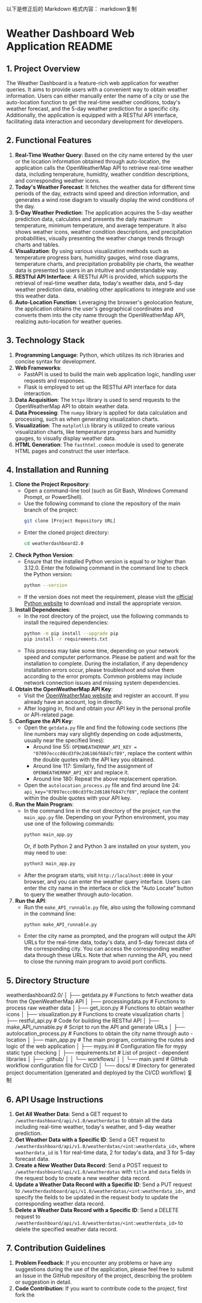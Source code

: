 以下是修正后的 Markdown 格式内容：
markdown复制
# Weather Dashboard Web Application README

## 1. Project Overview
The Weather Dashboard is a feature-rich web application for weather queries. It aims to provide users with a convenient way to obtain weather information. Users can either manually enter the name of a city or use the auto-location function to get the real-time weather conditions, today's weather forecast, and the 5-day weather prediction for a specific city. Additionally, the application is equipped with a RESTful API interface, facilitating data interaction and secondary development for developers.

## 2. Functional Features
1. **Real-Time Weather Query**: Based on the city name entered by the user or the location information obtained through auto-location, the application calls the OpenWeatherMap API to retrieve real-time weather data, including temperature, humidity, weather condition descriptions, and corresponding weather icons.
2. **Today's Weather Forecast**: It fetches the weather data for different time periods of the day, extracts wind speed and direction information, and generates a wind rose diagram to visually display the wind conditions of the day.
3. **5-Day Weather Prediction**: The application acquires the 5-day weather prediction data, calculates and presents the daily maximum temperature, minimum temperature, and average temperature. It also shows weather icons, weather condition descriptions, and precipitation probabilities, visually presenting the weather change trends through charts and tables.
4. **Visualization**: By using various visualization methods such as temperature progress bars, humidity gauges, wind rose diagrams, temperature charts, and precipitation probability pie charts, the weather data is presented to users in an intuitive and understandable way.
5. **RESTful API Interface**: A RESTful API is provided, which supports the retrieval of real-time weather data, today's weather data, and 5-day weather prediction data, enabling other applications to integrate and use this weather data.
6. **Auto-Location Function**: Leveraging the browser's geolocation feature, the application obtains the user's geographical coordinates and converts them into the city name through the OpenWeatherMap API, realizing auto-location for weather queries.

## 3. Technology Stack
1. **Programming Language**: Python, which utilizes its rich libraries and concise syntax for development.
2. **Web Frameworks**:
    - FastAPI is used to build the main web application logic, handling user requests and responses.
    - Flask is employed to set up the RESTful API interface for data interaction.
3. **Data Acquisition**: The `httpx` library is used to send requests to the OpenWeatherMap API to obtain weather data.
4. **Data Processing**: The `numpy` library is applied for data calculation and processing, such as when generating visualization charts.
5. **Visualization**: The `matplotlib` library is utilized to create various visualization charts, like temperature progress bars and humidity gauges, to visually display weather data.
6. **HTML Generation**: The `fasthtml.common` module is used to generate HTML pages and construct the user interface.

## 4. Installation and Running
1. **Clone the Project Repository**:
    - Open a command-line tool (such as Git Bash, Windows Command Prompt, or PowerShell).
    - Use the following command to clone the repository of the main branch of the project:
      ```bash
      git clone [Project Repository URL]
      ```
    - Enter the cloned project directory:
      ```bash
      cd weatherdashboard2.0
      ```
2. **Check Python Version**:
    - Ensure that the installed Python version is equal to or higher than 3.12.0. Enter the following command in the command line to check the Python version:
      ```bash
      python --version
      ```
    - If the version does not meet the requirement, please visit the [official Python website](https://www.python.org/downloads/) to download and install the appropriate version.
3. **Install Dependencies**:
    - In the root directory of the project, use the following commands to install the required dependencies:
      ```bash
      python -m pip install --upgrade pip
      pip install -r requirements.txt
      ```
    - This process may take some time, depending on your network speed and computer performance. Please be patient and wait for the installation to complete. During the installation, if any dependency installation errors occur, please troubleshoot and solve them according to the error prompts. Common problems may include network connection issues and missing system dependencies.
4. **Obtain the OpenWeatherMap API Key**:
    - Visit the [OpenWeatherMap website](https://openweathermap.org/) and register an account. If you already have an account, log in directly.
    - After logging in, find and obtain your API key in the personal profile or API-related page.
5. **Configure the API Key**:
    - Open the `getdata.py` file and find the following code sections (the line numbers may vary slightly depending on code adjustments, usually near the specified lines):
        - Around line 55: `OPENWEATHERMAP_API_KEY = "07097eccc08cd3f9c2d6186f6847cf89"`, replace the content within the double quotes with the API key you obtained.
        - Around line 117: Similarly, find the assignment of `OPENWEATHERMAP_API_KEY` and replace it.
        - Around line 180: Repeat the above replacement operation.
    - Open the `autolocation_process.py` file and find around line 24: `api_key="07097eccc08cd3f9c2d6186f6847cf89"`, replace the content within the double quotes with your API key.
6. **Run the Main Program**:
    - In the command line in the root directory of the project, run the `main_app.py` file. Depending on your Python environment, you may use one of the following commands:
      ```bash
      python main_app.py
      ```
      Or, if both Python 2 and Python 3 are installed on your system, you may need to use:
      ```bash
      python3 main_app.py
      ```
    - After the program starts, visit `http://localhost:8000` in your browser, and you can enter the weather query interface. Users can enter the city name in the interface or click the "Auto Locate" button to query the weather through auto-location.
7. **Run the API**:
    - Run the `make_API_runnable.py` file, also using the following command in the command line:
      ```bash
      python make_API_runnable.py
      ```
    - Enter the city name as prompted, and the program will output the API URLs for the real-time data, today's data, and 5-day forecast data of the corresponding city. You can access the corresponding weather data through these URLs. Note that when running the API, you need to close the running main program to avoid port conflicts.

## 5. Directory Structure
weatherdashboard2.0/
│ ├── getdata.py # Functions to fetch weather data from the OpenWeatherMap API
│ ├── processingdata.py # Functions to process raw weather data
│ ├── get_icon.py # Functions to obtain weather icons
│ ├── visualization.py # Functions to create visualization charts
│ ├── restful_api.py # Code for building the RESTful API
│ ├── make_API_runnable.py # Script to run the API and generate URLs
│ ├── autolocation_process.py # Functions to obtain the city name through auto - location
│ ├── main_app.py # The main program, containing the routes and logic of the web application
│ ├── mypy.ini # Configuration file for mypy static type checking
│ ├── requirements.txt # List of project - dependent libraries
│ ├── .github/
│ │ └── workflows/
│ │ └── main.yaml # GitHub workflow configuration file for CI/CD
│ └── docs/ # Directory for generated project documentation (generated and deployed by the CI/CD workflow)
复制

## 6. API Usage Instructions
1. **Get All Weather Data**: Send a GET request to `/weatherdashboard/api/v1.0/weatherdatas` to obtain all the data including real-time weather, today's weather, and 5-day weather prediction.
2. **Get Weather Data with a Specific ID**: Send a GET request to `/weatherdashboard/api/v1.0/weatherdatas/<int:weatherdata_id>`, where `weatherdata_id` is 1 for real-time data, 2 for today's data, and 3 for 5-day forecast data.
3. **Create a New Weather Data Record**: Send a POST request to `/weatherdashboard/api/v1.0/weatherdatas` with `title` and `data` fields in the request body to create a new weather data record.
4. **Update a Weather Data Record with a Specific ID**: Send a PUT request to `/weatherdashboard/api/v1.0/weatherdatas/<int:weatherdata_id>`, and specify the fields to be updated in the request body to update the corresponding weather data record.
5. **Delete a Weather Data Record with a Specific ID**: Send a DELETE request to `/weatherdashboard/api/v1.0/weatherdatas/<int:weatherdata_id>` to delete the specified weather data record.

## 7. Contribution Guidelines
1. **Problem Feedback**: If you encounter any problems or have any suggestions during the use of the application, please feel free to submit an Issue in the GitHub repository of the project, describing the problem or suggestion in detail.
2. **Code Contribution**: If you want to contribute code to the project, first fork the
